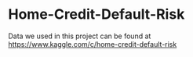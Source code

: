 # Home-Credit-Default-Risk
Data we used in this project can be found at https://www.kaggle.com/c/home-credit-default-risk
